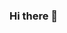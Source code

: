 ### Hi there 👋

<!--
**FreedHeicho/FreedHeicho** is a ✨ _special_ ✨ repository because its `README.md` (this file) appears on your GitHub profile.

Here are some ideas to get you started:

- 🔭 I am currently learning by working on Javascript,php and MySQL languages
   I’m interested in internship opportunities to challenge and aid my growth.
-
-->
